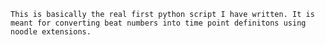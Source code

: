     This is basically the real first python script I have written. It is meant for converting beat numbers into time point definitons using noodle extensions.